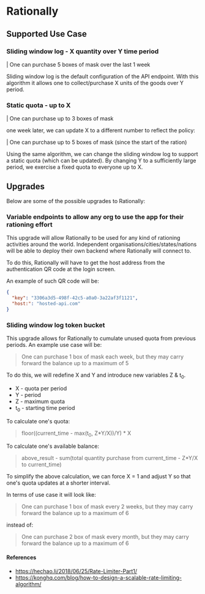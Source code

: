 # Rationally

## Supported Use Case

### Sliding window log - X quantity over Y time period

| One can purchase 5 boxes of mask over the last 1 week

Sliding window log is the default configuration of the API endpoint. With this algorithm it allows one to collect/purchase X units of the goods over Y period.

### Static quota - up to X

| One can purchase up to 3 boxes of mask

one week later, we can update X to a different number to reflect the policy:

| One can purchase up to 5 boxes of mask (since the start of the ration)

Using the same algorithm, we can change the sliding window log to support a static quota (which can be updated). By changing Y to a sufficiently large period, we exercise a fixed quota to everyone up to X.

## Upgrades

Below are some of the possible upgrades to Rationally:

### Variable endpoints to allow any org to use the app for their rationing effort

This upgrade will allow Rationally to be used for any kind of rationing activities around the world. Independent organisations/cities/states/nations will be able to deploy their own backend where Rationally will connect to.

To do this, Rationally will have to get the host address from the authentication QR code at the login screen.

An example of such QR code will be:

```json
{
  "key": "3306a3d5-498f-42c5-a0a0-3a22af3f1121",
  "host:": "hosted-api.com"
}
```

### Sliding window log token bucket

This upgrade allows for Rationally to cumulate unused quota from previous periods. An example use case will be:

> One can purchase 1 box of mask each week, but they may carry forward the balance up to a maximum of 5

To do this, we will redefine X and Y and introduce new variables Z & t<sub>0</sub>.

- X - quota per period
- Y - period
- Z - maximum quota
- t<sub>0</sub> - starting time period

To calculate one's quota:

> floor((current_time - max(t<sub>0</sub>, Z*Y/X))/Y) * X

To calculate one's available balance:

> above_result - sum(total quantity purchase from current_time - Z\*Y/X to current_time)

To simplify the above calculation, we can force X = 1 and adjust Y so that one's quota updates at a shorter interval.

In terms of use case it will look like:

> One can purchase 1 box of mask every 2 weeks, but they may carry forward the balance up to a maximum of 6

instead of:

> One can purchase 2 box of mask every month, but they may carry forward the balance up to a maximum of 6

#### References

- https://hechao.li/2018/06/25/Rate-Limiter-Part1/
- https://konghq.com/blog/how-to-design-a-scalable-rate-limiting-algorithm/
